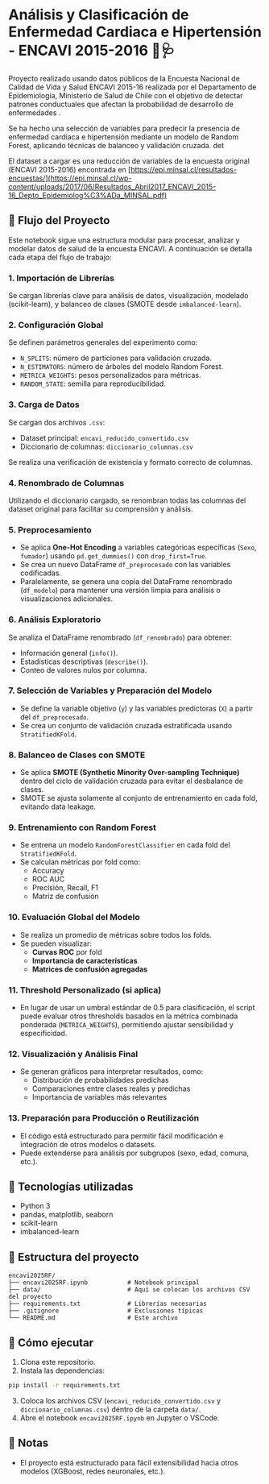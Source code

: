 # Análisis y Clasificación de Enfermedad Cardiaca e Hipertensión - ENCAVI 2015-2016 🧠🩺

Proyecto realizado usando datos públicos de la Encuesta Nacional de Calidad de Vida y Salud ENCAVI 2015-16 realizada por el Departamento de Epidemiología, Ministerio de Salud de Chile con el objetivo de detectar patrones conductuales que afectan la probabilidad de desarrollo de enfermedades .

Se ha hecho una selección de variables para predecir la presencia de enfermedad cardiaca e hipertensión mediante un modelo de Random Forest, aplicando técnicas de balanceo y validación cruzada. det

El dataset a cargar es una reducción de variables de la encuesta original (ENCAVI 2015-2016) encontrada en 
[https://epi.minsal.cl/resultados-encuestas/](https://epi.minsal.cl/wp-content/uploads/2017/06/Resultados_Abril2017_ENCAVI_2015-16_Depto_Epidemiolog%C3%ADa_MINSAL.pdf)



## 🔁 Flujo del Proyecto

Este notebook sigue una estructura modular para procesar, analizar y modelar datos de salud de la encuesta ENCAVI. A continuación se detalla cada etapa del flujo de trabajo:

### 1. **Importación de Librerías**
Se cargan librerías clave para análisis de datos, visualización, modelado (scikit-learn), y balanceo de clases (SMOTE desde `imbalanced-learn`).

### 2. **Configuración Global**
Se definen parámetros generales del experimento como:
- `N_SPLITS`: número de particiones para validación cruzada.
- `N_ESTIMATORS`: número de árboles del modelo Random Forest.
- `METRICA_WEIGHTS`: pesos personalizados para métricas.
- `RANDOM_STATE`: semilla para reproducibilidad.

### 3. **Carga de Datos**
Se cargan dos archivos `.csv`:
- Dataset principal: `encavi_reducido_convertido.csv`
- Diccionario de columnas: `diccionario_columnas.csv`

Se realiza una verificación de existencia y formato correcto de columnas.

### 4. **Renombrado de Columnas**
Utilizando el diccionario cargado, se renombran todas las columnas del dataset original para facilitar su comprensión y análisis.

### 5. **Preprocesamiento**
- Se aplica **One-Hot Encoding** a variables categóricas específicas (`Sexo`, `fumador`) usando `pd.get_dummies()` con `drop_first=True`.
- Se crea un nuevo DataFrame `df_preprocesado` con las variables codificadas.
- Paralelamente, se genera una copia del DataFrame renombrado (`df_modelo`) para mantener una versión limpia para análisis o visualizaciones adicionales.

### 6. **Análisis Exploratorio**
Se analiza el DataFrame renombrado (`df_renombrado`) para obtener:
- Información general (`info()`).
- Estadísticas descriptivas (`describe()`).
- Conteo de valores nulos por columna.

### 7. **Selección de Variables y Preparación del Modelo**
- Se define la variable objetivo (`y`) y las variables predictoras (`X`) a partir del `df_preprocesado`.
- Se crea un conjunto de validación cruzada estratificada usando `StratifiedKFold`.

### 8. **Balanceo de Clases con SMOTE**
- Se aplica **SMOTE (Synthetic Minority Over-sampling Technique)** dentro del ciclo de validación cruzada para evitar el desbalance de clases.
- SMOTE se ajusta solamente al conjunto de entrenamiento en cada fold, evitando data leakage.

### 9. **Entrenamiento con Random Forest**
- Se entrena un modelo `RandomForestClassifier` en cada fold del `StratifiedKFold`.
- Se calculan métricas por fold como:
  - Accuracy
  - ROC AUC
  - Precisión, Recall, F1
  - Matriz de confusión

### 10. **Evaluación Global del Modelo**
- Se realiza un promedio de métricas sobre todos los folds.
- Se pueden visualizar:
  - **Curvas ROC** por fold
  - **Importancia de características**
  - **Matrices de confusión agregadas**

### 11. **Threshold Personalizado (si aplica)**
- En lugar de usar un umbral estándar de 0.5 para clasificación, el script puede evaluar otros thresholds basados en la métrica combinada ponderada (`METRICA_WEIGHTS`), permitiendo ajustar sensibilidad y especificidad.

### 12. **Visualización y Análisis Final**
- Se generan gráficos para interpretar resultados, como:
  - Distribución de probabilidades predichas
  - Comparaciones entre clases reales y predichas
  - Importancia de variables más relevantes

### 13. **Preparación para Producción o Reutilización**
- El código está estructurado para permitir fácil modificación e integración de otros modelos o datasets.
- Puede extenderse para análisis por subgrupos (sexo, edad, comuna, etc.).

## 🧪 Tecnologías utilizadas

- Python 3
- pandas, matplotlib, seaborn
- scikit-learn
- imbalanced-learn

## 📁 Estructura del proyecto

```
encavi2025RF/
├── encavi2025RF.ipynb           # Notebook principal
├── data/                        # Aquí se colocan los archivos CSV del proyecto
├── requirements.txt             # Librerías necesarias
├── .gitignore                   # Exclusiones típicas
└── README.md                    # Este archivo
```

## 🚀 Cómo ejecutar

1. Clona este repositorio.
2. Instala las dependencias:

```bash
pip install -r requirements.txt
```

3. Coloca los archivos CSV (`encavi_reducido_convertido.csv` y `diccionario_columnas.csv`) dentro de la carpeta `data/`.
4. Abre el notebook `encavi2025RF.ipynb` en Jupyter o VSCode.

## 📌 Notas

- El proyecto está estructurado para fácil extensibilidad hacia otros modelos (XGBoost, redes neuronales, etc.).
